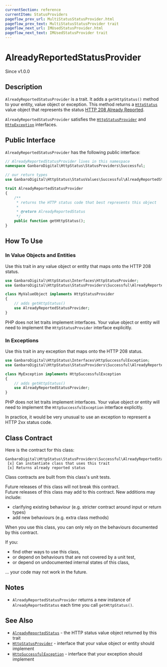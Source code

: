 ```yaml
---
currentSection: reference
currentItem: StatusProviders
pageflow_prev_url: MultiStatusStatusProvider.html
pageflow_prev_text: MultiStatusStatusProvider trait
pageflow_next_url: IMUsedStatusProvider.html
pageflow_next_text: IMUsedStatusProvider trait
---
```


# AlreadyReportedStatusProvider

<div class="callout info">
Since v1.0.0
</div>

## Description

`AlreadyReportedStatusProvider` is a trait. It adds a `getHttpStatus()` method to your entity, value object or exception. This method returns a [`HttpStatus`](../Interfaces/HttpStatus.html) value object that represents the status [HTTP 208 Already Reported](../StatusValues/AlreadyReportedStatus.html).

`AlreadyReportedStatusProvider` satisfies the [`HttpStatusProvider`](../Interfaces/HttpStatusProvider.html) and [`HttpException`](../Interfaces/HttpException) interfaces.

## Public Interface

`AlreadyReportedStatusProvider` has the following public interface:

```php
// AlreadyReportedStatusProvider lives in this namespace
namespace GanbaroDigital\HttpStatus\StatusProviders\Successful;

// our return types
use GanbaroDigital\HttpStatus\StatusValues\Successful\AlreadyReportedStatus;

trait AlreadyReportedStatusProvider
{
    /**
     * returns the HTTP status code that best represents this object
     *
     * @return AlreadyReportedStatus
     */
    public function getHttpStatus();
}
```

## How To Use

### In Value Objects and Entities

Use this trait in any value object or entity that maps onto the HTTP 208 status.

```php
use GanbaroDigital\HttpStatus\Interfaces\HttpStatusProvider;
use GanbaroDigital\HttpStatus\StatusProviders\Successful\AlreadyReportedStatusProvider;

class MyValueObject implements HttpStatusProvider
{
    // adds getHttpStatus()
    use AlreadyReportedStatusProvider;
}
```

PHP does not let traits implement interfaces. Your value object or entity will need to implement the `HttpStatusProvider` interface explicitly.

### In Exceptions

Use this trait in any exception that maps onto the HTTP 208 status.

```php
use GanbaroDigital\HttpStatus\Interfaces\HttpSuccessfulException;
use GanbaroDigital\HttpStatus\StatusProviders\Successful\AlreadyReportedStatusProvider;

class MyException implements HttpSuccessfulException
{
    // adds getHttpStatus()
    use AlreadyReportedStatusProvider;
}
```

PHP does not let traits implement interfaces. Your value object or entity will need to implement the `HttpSuccessfulException` interface explicitly.

In practice, it would be very unusual to use an exception to represent a HTTP 2xx status code.

## Class Contract

Here is the contract for this class:

    GanbaroDigital\HttpStatus\StatusProviders\Successful\AlreadyReportedStatusProvider
     [x] Can instantiate class that uses this trait
     [x] Returns already reported status

Class contracts are built from this class's unit tests.

<div class="callout success">
Future releases of this class will not break this contract.
</div>

<div class="callout info" markdown="1">
Future releases of this class may add to this contract. New additions may include:

* clarifying existing behaviour (e.g. stricter contract around input or return types)
* add new behaviours (e.g. extra class methods)
</div>

<div class="callout warning" markdown="1">
When you use this class, you can only rely on the behaviours documented by this contract.

If you:

* find other ways to use this class,
* or depend on behaviours that are not covered by a unit test,
* or depend on undocumented internal states of this class,

... your code may not work in the future.
</div>

## Notes

* `AlreadyReportedStatusProvider` returns a new instance of `AlreadyReportedStatus` each time you call `getHttpStatus()`.

## See Also

* [`AlreadyReportedStatus`](../StatusValues/AlreadyReportedStatus.html) - the HTTP status value object returned by this trait
* [`HttpStatusProvider`](../Interfaces/HttpStatusProvider.html) - interface that your value object or entity should implement
* [`HttpSuccessfulException`](../Interfaces/HttpSuccessfulException.html) - interface that your exception should implement
